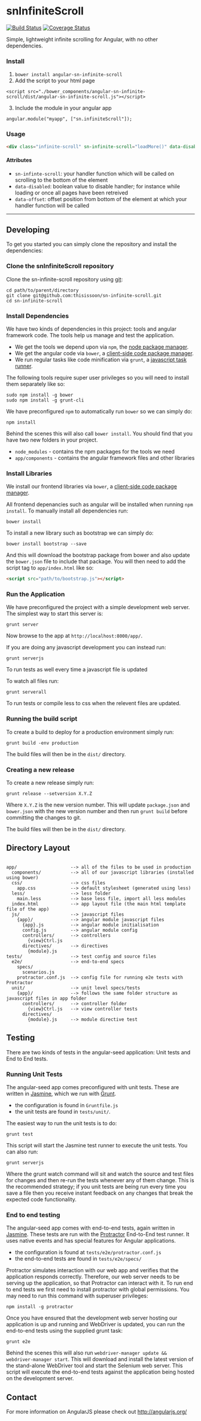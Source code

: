 # snInfiniteScroll

[![Build Status](https://travis-ci.org/thisissoon/sn-infinite-scroll.svg?branch=master)](https://travis-ci.org/thisissoon/sn-infinite-scroll)
[![Coverage Status](https://coveralls.io/repos/thisissoon/sn-infinite-scroll/badge.svg)](https://coveralls.io/r/thisissoon/sn-infinite-scroll)

Simple, lightweight infinite scrolling for Angular, with no other dependencies.

### Install

1. `bower install angular-sn-infinite-scroll`
2. Add the script to your html page
```
<script src="./bower_components/angular-sn-infinite-scroll/dist/angular-sn-infinite-scroll.js"></script>
```
3. Include the module in your angular app
```
angular.module("myapp", ["sn.infiniteScroll"]);
```

### Usage

```html
<div class="infinite-scroll" sn-infinite-scroll="loadMore()" data-disabled="loading"></div>
```

#### Attributes

 - `sn-infinte-scroll`: your handler function which will be called on scrolling to the bottom of the element 
 - `data-disabled`: boolean value to disable handler; for instance while loading or once all pages have been retreived
 - `data-offset`: offset position from bottom of the element at which your handler function will be called

---

## Developing

To get you started you can simply clone the repository and install the dependencies:

### Clone the snInfiniteScroll repository

Clone the sn-infinite-scroll repository using [git][git]:

```
cd path/to/parent/directory
git clone git@github.com:thisissoon/sn-infinite-scroll.git
cd sn-infinite-scroll
```


### Install Dependencies

We have two kinds of dependencies in this project: tools and angular framework code. The tools help us manage and test the application.

* We get the tools we depend upon via `npm`, the [node package manager][npm].
* We get the angular code via `bower`, a [client-side code package manager][bower].
* We run regular tasks like code minification via `grunt`, a [javascript task runner][grunt].


The following tools require super user privileges so you will need to install them separately like so:

```
sudo npm install -g bower 
sudo npm install -g grunt-cli
```

We have preconfigured `npm` to automatically run `bower` so we can simply do:

```
npm install
```

Behind the scenes this will also call `bower install`.  You should find that you have two new
folders in your project.

* `node_modules` - contains the npm packages for the tools we need
* `app/components` - contains the angular framework files and other libraries

### Install Libraries

We install our frontend libraries via `bower`, a [client-side code package manager][bower].

All frontend depenancies such as angular will be installed when running `npm install`. To manually install all dependencies run:

```
bower install
```

To install a new library such as bootstrap we can simply do:

```
bower install bootstrap --save
```

And this will download the bootstrap package from bower and also update the `bower.json` file to include that package. You will then need to add the script tag to `app/index.html` like so:

```html
<script src="path/to/bootstrap.js"></script>
```

### Run the Application

We have preconfigured the project with a simple development web server.  The simplest way to start
this server is:

```
grunt server
```

Now browse to the app at `http://localhost:8000/app/`.

If you are doing any javascript development you can instead run:

```
grunt serverjs
```

To run tests as well every time a javascript file is updated

To watch all files run:

```
grunt serverall
```

To run tests or compile less to css when the relevent files are updated. 

### Running the build script

To create a build to deploy for a production environment simply run: 

```
grunt build -env production
```

The build files will then be in the `dist/` directory.

### Creating a new release

To create a new release simply run: 

```
grunt release --setversion X.Y.Z
```

Where `X.Y.Z` is the new version number. This will update `package.json` 
and `bower.json` with the new version number and then run `grunt build` before
committing the changes to git.

The build files will then be in the `dist/` directory.


## Directory Layout

```

app/                    --> all of the files to be used in production
  components/           --> all of our javascript libraries (installed using bower)
  css/                  --> css files
    app.css             --> default stylesheet (generated using less)
  less/                 --> less folder
    main.less           --> base less file, import all less modules
  index.html            --> app layout file (the main html template file of the app)
  js/                   --> javascript files
    {app}/              --> angular module javascript files
      {app}.js          --> angular module initialisation
      config.js         --> angular module config
      controllers/      --> controllers
        {view}Ctrl.js   
      directives/       --> directives
        {module}.js     
tests/                  --> test config and source files
  e2e/                  --> end-to-end specs
    specs/              
      scenarios.js
    protractor.conf.js  --> config file for running e2e tests with Protractor
  unit/                 --> unit level specs/tests
    {app}/              --> follows the same folder structure as javascript files in app folder
      controllers/      --> controller folder
        {view}Ctrl.js   --> view controller tests
      directives/
        {module}.js     --> module directive test

```

## Testing

There are two kinds of tests in the angular-seed application: Unit tests and End to End tests.

### Running Unit Tests

The angular-seed app comes preconfigured with unit tests. These are written in
[Jasmine][jasmine], which we run with [Grunt][grunt].

* the configuration is found in `Gruntfile.js`
* the unit tests are found in `tests/unit/`.

The easiest way to run the unit tests is to do:

```
grunt test
```

This script will start the Jasmine test runner to execute the unit tests. You can also run:

```
grunt serverjs
```

Where the grunt watch command will sit and watch the source and test files for changes and then re-run the tests whenever any of them change.
This is the recommended strategy; if you unit tests are being run every time you save a file then
you receive instant feedback on any changes that break the expected code functionality.


### End to end testing

The angular-seed app comes with end-to-end tests, again written in [Jasmine][jasmine]. These tests
are run with the [Protractor][protractor] End-to-End test runner.  It uses native events and has
special features for Angular applications.

* the configuration is found at `tests/e2e/protractor.conf.js`
* the end-to-end tests are found in `tests/e2e/specs/`

Protractor simulates interaction with our web app and verifies that the application responds
correctly. Therefore, our web server needs to be serving up the application, so that Protractor
can interact with it. To run end to end tests we first need to install protractor with global permissions. You may need to run this command with superuser privileges:

```
npm install -g protractor
```

Once you have ensured that the development web server hosting our application is up and running
and WebDriver is updated, you can run the end-to-end tests using the supplied grunt task:

```
grunt e2e
```

Behind the scenes this will also run `webdriver-manager update && webdriver-manager start`. This will download and install the latest version of the stand-alone WebDriver tool and start the Selenium web server. This script will execute the end-to-end tests against the application being hosted on the
development server. 


## Contact

For more information on AngularJS please check out http://angularjs.org/

[git]: http://git-scm.com/
[bower]: http://bower.io
[npm]: https://www.npmjs.org/
[grunt]: http://gruntjs.com/
[node]: http://nodejs.org
[protractor]: https://github.com/angular/protractor
[jasmine]: http://pivotal.github.com/jasmine/
[karma]: http://karma-runner.github.io
[travis]: https://travis-ci.org/
[http-server]: https://github.com/nodeapps/http-server
